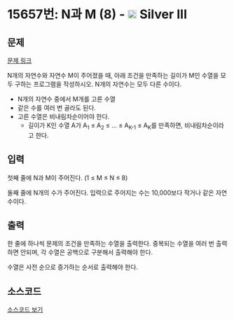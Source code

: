 # 15657번: N과 M (8) - <img src="https://static.solved.ac/tier_small/8.svg" style="height:20px" /> Silver III

<!-- performance -->

<!-- 문제 제출 후 깃허브에 푸시를 했을 때 제출한 코드의 성능이 입력될 공간입니다.-->

<!-- end -->

## 문제

[문제 링크](https://boj.kr/15657)


<p>N개의 자연수와 자연수 M이 주어졌을 때, 아래 조건을 만족하는 길이가 M인 수열을 모두 구하는 프로그램을 작성하시오. N개의 자연수는 모두 다른 수이다.</p>

<ul>
<li>N개의 자연수 중에서 M개를 고른 수열</li>
<li>같은 수를 여러 번 골라도 된다.</li>
<li>고른 수열은 비내림차순이어야 한다.
<ul>
<li>길이가 K인 수열 A가 A<sub>1</sub>&nbsp;≤ A<sub>2</sub>&nbsp;≤ ... ≤ A<sub>K-1</sub>&nbsp;≤ A<sub>K</sub>를 만족하면, 비내림차순이라고 한다.</li>
</ul>
</li>
</ul>



## 입력


<p>첫째 줄에 N과 M이 주어진다. (1 ≤ M ≤ N ≤ 8)</p>

<p>둘째 줄에 N개의 수가 주어진다. 입력으로 주어지는 수는 10,000보다 작거나 같은 자연수이다.</p>



## 출력


<p>한 줄에 하나씩 문제의 조건을 만족하는 수열을 출력한다. 중복되는 수열을 여러 번 출력하면 안되며, 각 수열은 공백으로 구분해서 출력해야 한다.</p>

<p>수열은 사전 순으로 증가하는 순서로 출력해야 한다.</p>



## 소스코드

[소스코드 보기](N과%20M%20(8).py)